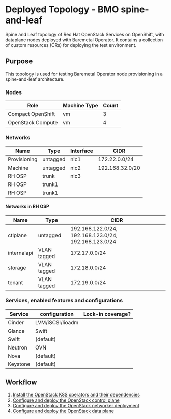 # Deployed Topology - BMO spine-and-leaf

Spine and Leaf topology of Red Hat OpenStack Services on OpenShift, with
dataplane nodes deployed with Baremetal Operator. It contains a collection
of custom resources (CRs) for deploying the test environment.

## Purpose

This topology is used for testing Baremetal Operator node provisioning in a
spine-and-leaf architecture.

### Nodes

| Role              | Machine Type | Count |
| ----------------- | ------------ | ----- |
| Compact OpenShift | vm           | 3     |
| OpenStack Compute | vm           | 4     |

### Networks

| Name         | Type     | Interface | CIDR            |
| ------------ | -------- | --------- | --------------- |
| Provisioning | untagged | nic1      | 172.22.0.0/24   |
| Machine      | untagged | nic2      | 192.168.32.0/20 |
| RH OSP       | trunk    | nic3      |                 |
| RH OSP       | trunk1               |                 |
| RH OSP       | trunk1               |                 |

#### Networks in RH OSP

| Name        | Type        | CIDR                                                 |
| ----------- | ----------- | ---------------------------------------------------- |
| ctlplane    | untagged    | 192.168.122.0/24, 192.168.123.0/24, 192.168.123.0/24 |
| internalapi | VLAN tagged | 172.17.0.0/24                                        |
| storage     | VLAN tagged | 172.18.0.0/24                                        |
| tenant      | VLAN tagged | 172.19.0.0/24                                        |

### Services, enabled features and configurations

| Service          | configuration    | Lock-in coverage?  |
| ---------------- | ---------------- | ------------------ |
| Cinder           | LVM/iSCSI/lioadm |                    |
| Glance           | Swift            |                    |
| Swift            | (default)        |                    |
| Neutron          | OVN              |                    |
| Nova             | (default)        |                    |
| Keystone         | (default)        |                    |


## Workflow

1. [Install the OpenStack K8S operators and their dependencies](../../common/README.md)
2. [Configure and deploy the OpenStack control plane](control-plane.md)
3. [Configure and deploy the OpenStack networker deployment](networker.md)
4. [Configure and deploy the OpenStack data plane](data-plane.md)
